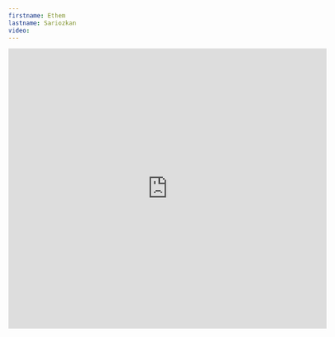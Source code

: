 ```yaml
--- 
firstname: Ethem
lastname: Sariozkan
video: 
--- 
```


<iframe src="https://player.vimeo.com/video/560841737" width="640" height="564" frameborder="0" allow="autoplay; fullscreen" allowfullscreen></iframe>